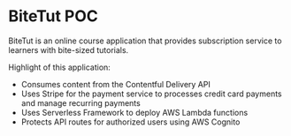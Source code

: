 # BiteTut POC

BiteTut is an online course application that provides subscription service to learners with bite-sized tutorials.

Highlight of this application:

- Consumes content from the Contentful Delivery API
- Uses Stripe for the payment service to processes credit card payments and manage recurring payments
- Uses Serverless Framework to deploy AWS Lambda functions
- Protects API routes for authorized users using AWS Cognito
